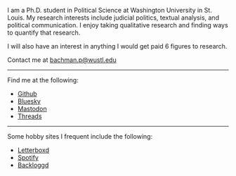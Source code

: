 I am a Ph.D. student in Political Science at Washington University in St. Louis.
My research interests include judicial politics, textual analysis, and political communication.
I enjoy taking qualitative research and finding ways to quantify that research.

I will also have an interest in anything I would get paid 6 figures to research.

Contact me at [bachman.p@wustl.edu](mailto:bachman.p@wustl.edu)

---

Find me at the following:

- [Github](https://github.com/peterjbachman)
- [Bluesky](https://bsky.app/profile/peterjbachman.lol)
- <a rel="me" href="https://mastodon.online/@peterjbachman">Mastodon</a>
- [Threads](https://www.threads.net/@peter.j.bachman)

---

Some hobby sites I frequent include the following:

- [Letterboxd](https://letterboxd.com/PeterJBachman/)
- [Spotify](https://open.spotify.com/user/x5xyifk4f697kabe2mm1u95p5?si=972ccc2d5bca40cd)
- [Backloggd](https://www.backloggd.com/u/PeterJBachman/)
